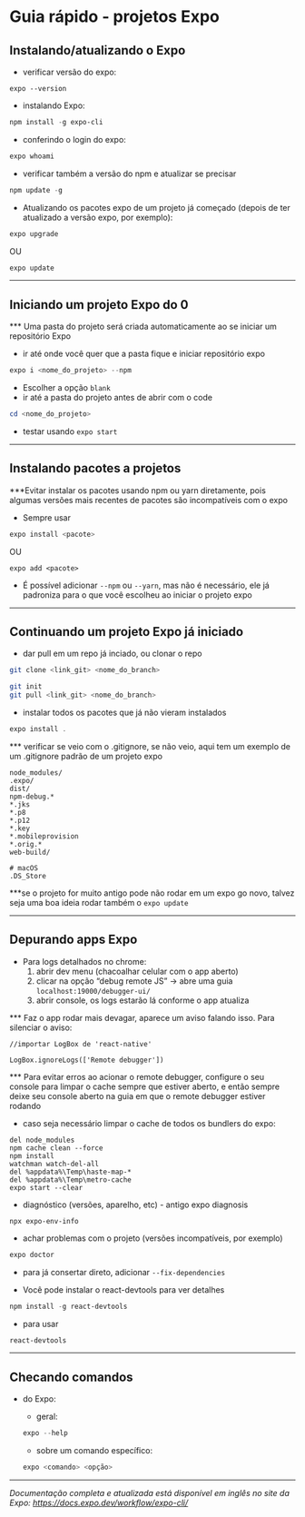 # Guia rápido - projetos Expo

## Instalando/atualizando o Expo

- verificar versão do expo:

```
expo --version
```

- instalando Expo:

```powershell
npm install -g expo-cli
```

- conferindo o login do expo:

```powershell
expo whoami
```

- verificar também a versão do npm e atualizar se precisar

```powershell
npm update -g
```

- Atualizando os pacotes expo de um projeto já começado (depois de ter atualizado a versão expo, por exemplo):

```powershell
expo upgrade
```

OU

```powershell
expo update
```

<hr>

## Iniciando um projeto Expo do 0

*** Uma pasta do projeto será criada automaticamente ao se iniciar um repositório Expo

- ir até onde você quer que a pasta fique e iniciar repositório expo

```powershell
expo i <nome_do_projeto> --npm
```

- Escolher a opção `blank`
- ir até a pasta do projeto antes de abrir com o code

```powershell
cd <nome_do_projeto>
```

- testar usando `expo start`

<hr>

## Instalando pacotes a projetos

***Evitar instalar os pacotes usando npm ou yarn diretamente, pois algumas versões mais recentes de pacotes são incompatíveis com o expo

- Sempre usar

```powershell
expo install <pacote>
```

OU

```
expo add <pacote>
```

- É possível adicionar `--npm` ou `--yarn`, mas não é necessário, ele já padroniza para o que você escolheu ao iniciar o projeto expo

<hr>

## Continuando um projeto Expo já iniciado

- dar pull em um repo já inciado, ou clonar o repo

```bash
git clone <link_git> <nome_do_branch>
```

```bash
git init
git pull <link_git> <nome_do_branch>
```

- instalar todos os pacotes que já não vieram instalados

```powershell
expo install .
```

*** verificar se veio com o .gitignore, se não veio, aqui tem um exemplo de um .gitignore padrão de um projeto expo

```gitignore
node_modules/
.expo/
dist/
npm-debug.*
*.jks
*.p8
*.p12
*.key
*.mobileprovision
*.orig.*
web-build/

# macOS
.DS_Store
```

***se o projeto for muito antigo pode não rodar em um expo go novo, talvez seja uma boa ideia rodar também o ``expo update``

<hr>

## Depurando apps Expo

- Para logs detalhados no chrome:
  1. abrir dev menu (chacoalhar celular com o app aberto)
  2. clicar na opção “debug remote JS” -> abre uma guia `localhost:19000/debugger-ui/`
  3. abrir console, os logs estarão lá conforme o app atualiza

*** Faz o app rodar mais devagar, aparece um aviso falando isso. Para silenciar o aviso:

```react
//importar LogBox de 'react-native'

LogBox.ignoreLogs(['Remote debugger'])
```

*** Para evitar erros ao acionar o remote debugger, configure o seu console para limpar o cache sempre que estiver aberto, e então sempre deixe seu console aberto na guia em que o remote debugger estiver rodando
- caso seja necessário limpar o cache de todos os bundlers do expo:

```
del node_modules
npm cache clean --force
npm install
watchman watch-del-all
del %appdata%\Temp\haste-map-*
del %appdata%\Temp\metro-cache
expo start --clear
```


- diagnóstico (versões, aparelho, etc) - antigo expo diagnosis

```
npx expo-env-info
```

- achar problemas com o projeto (versões incompatíveis, por exemplo)

```powershell
expo doctor
```

- para já consertar direto, adicionar `--fix-dependencies`

- Você pode instalar o react-devtools para ver detalhes

```powershell
npm install -g react-devtools
```

- para usar

```powershell
react-devtools
```

<hr>

## Checando comandos

- do Expo:

  - geral:

  ```powershell
  expo --help
  ```

  - sobre um comando específico:

  ```powershell
  expo <comando> <opção>
  ```
<hr>

*Documentação completa e atualizada está disponível em inglês no site da Expo: https://docs.expo.dev/workflow/expo-cli/*
